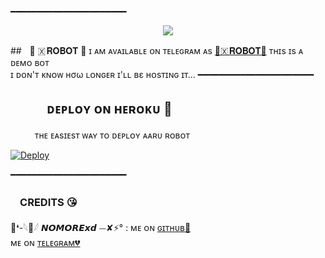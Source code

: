 
━━━━━━━━━━━━━━━━━━━━━━
<p align="center">
  <img src="https://te.legra.ph/file/8f4962702b6327f311595.jpg">
</p>

##ㅤ🖤 🇽 𝐑𝐎𝐁𝐎𝐓 🖤
ɪ ᴀᴍ ᴀᴠᴀɪʟᴀʙʟᴇ ᴏɴ ᴛᴇʟᴇɢʀᴀᴍ ᴀs [💞🇽 𝐑𝐎𝐁𝐎𝐓​💞](https://t.me/AVADHUTMNGR_bot)
ᴛʜɪs ɪs ᴀ ᴅᴇᴍᴏ ʙᴏᴛ <br> ɪ ᴅᴏɴ'ᴛ ᴋɴᴏᴡ нσω ʟᴏɴɢᴇʀ ɪ'ʟʟ вε ʜᴏsᴛɪɴɢ ɪᴛ​...
━━━━━━━━━━━━━━━━━━━━━━
## ㅤㅤㅤᴅᴇᴘʟᴏʏ ᴏɴ ʜᴇʀᴏᴋᴜ​ 🚀
ㅤㅤㅤᴛʜᴇ ᴇᴀsɪᴇsᴛ ᴡᴀʏ ᴛᴏ ᴅᴇᴘʟᴏʏ ᴀᴀʀᴜ ʀᴏʙᴏᴛ​

[![Deploy](https://www.herokucdn.com/deploy/button.svg)](https://heroku.com/deploy?template=https://github.com/SATYA-OP/AaruRobot)


 ━━━━━━━━━━━━━━━━━━━━━━

### ㅤCREDITS 😘

🖤❛-𓆩🍷𓆪 𝙉𝙊𝙈𝙊𝙍𝙀𝙭𝙙 ⏤‌✘⚡️°  : ᴍᴇ ᴏɴ [ɢɪᴛʜᴜʙ💞](https://github.com/NOMRExd)ㅤㅤㅤㅤㅤㅤㅤㅤㅤㅤㅤㅤㅤㅤㅤㅤ ᴍᴇ ᴏɴ [ᴛᴇʟᴇɢʀᴀᴍ💔](https://telegram.me/NOMRExd)
